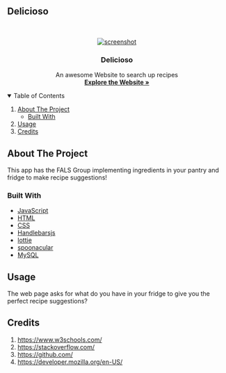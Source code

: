 ## Delicioso 

<!-- PROJECT LOGO -->
<br />
<p align="center">
  <a href="https://delicat-bastille-97120.herokuapp.com/login">
    <img src="https://i.ibb.co/xMpCkkJ/screencapture-delicat-bastille-97120-herokuapp-login-2021-10-25-12-05-22.png" alt="screenshot" >
  </a>

  <h3 align="center">Delicioso</h3>

  <p align="center">
    An awesome Website to search up recipes
    <br />
    <a href="https://delicat-bastille-97120.herokuapp.com/login"><strong>Explore the Website »</strong></a>
    <br />
  </p>
</p>

<!-- TABLE OF CONTENTS -->
<details open="open">
  <summary>Table of Contents</summary>
  <ol>
    <li>
      <a href="#about-the-project">About The Project</a>
      <ul>
        <li><a href="#built-with">Built With</a></li>
      </ul>
    </li>
    <li><a href="#usage">Usage</a></li>
    <li><a href="#usage">Credits</a></li>
  </ol>
</details>

<!-- ABOUT THE PROJECT -->

## About The Project

This app has the FALS Group implementing ingredients in your pantry and fridge to make recipe suggestions!

### Built With

- [JavaScript](https://www.javascript.com/)
- [HTML](https://html.com/)
- [CSS](https://www.css.com/)
- [Handlebarsjs](https://handlebarsjs.com/)
- [lottie](https://lottiefiles.com/)
- [spoonacular](https://rapidapi.com/spoonacular/api/recipe-food-nutrition)
- [MySQL](https://www.mysql.com/)

## Usage
The web page asks for what do you have in your fridge to give you the perfect recipe suggestions?


## Credits

1. https://www.w3schools.com/
2. https://stackoverflow.com/
3. https://github.com/
5. https://developer.mozilla.org/en-US/




